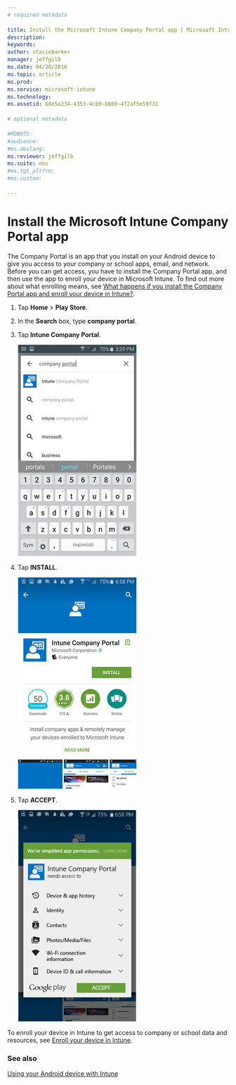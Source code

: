 ```yaml
---
# required metadata

title: Install the Microsoft Intune Company Portal app | Microsoft Intune
description:
keywords:
author: staciebarker
manager: jeffgilb
ms.date: 04/28/2016
ms.topic: article
ms.prod:
ms.service: microsoft-intune
ms.technology:
ms.assetid: 68e5a234-4353-4cb9-b869-4f2af5e59f31

# optional metadata

#ROBOTS:
#audience:
#ms.devlang:
ms.reviewer: jeffgilb
ms.suite: ems
#ms.tgt_pltfrm:
#ms.custom:

---
```



# Install the Microsoft Intune Company Portal app

The Company Portal is an app that you install on your Android device to give you access to your company or school apps, email, and network.  Before you can get access, you have to install the Company Portal app, and then  use the app to enroll your device in Microsoft Intune. To find out more about what enrolling means, see [What happens if you install the Company Portal app and enroll your device in Intune?](what-happens-if-you-install-the-company-portal-app-and-enroll-your-device-in-intune-android.md).

1.  Tap **Home** &gt; **Play Store**.

2.  In the **Search** box, type **company portal**.

3.  Tap **Intune Company Portal**.

    ![android-search-company-portal](./media/and-cpinstall-1-search-cp.png)

4.  Tap **INSTALL**.

    ![android-install-company-portal](./media/and-cpinstall-2-install.png)

5.  Tap **ACCEPT**.

    ![android-accept-company-portal-terms](./media/and-cpinstall-3-cp-accept.png)

To enroll your device in Intune to get access to company or school data and resources, see [Enroll your device in Intune](enroll-your-device-in-Intune-android.md).

### See also
[Using your Android device with Intune](using-your-android-device-with-intune.md)